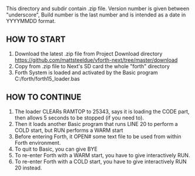 This directory and subdir contain .zip file.
Version number is given between "underscore", Build number is the last number and is intended as a date in YYYYMMDD format.

HOW TO START
------------
1. Download the latest .zip file from Project Download directory <https://github.com/mattsteeldue/vforth-next/tree/master/download>
2. Copy from .zip file to Next's SD card the whole "forth" directory
3. Forth System is loaded and activated by the Basic program C:/forth/forth15_loader.bas

HOW TO CONTINUE
---------------
1. The loader CLEARs RAMTOP to 25343, says it is loading the CODE part, then allows 5 seconds to be stopped (if you need to).
2. Then it loads another Basic program that runs LINE 20 to perform a COLD start, but RUN performs a WARM start
3. Before entering Forth, it OPEN# some text file to be used from within Forth environment.
4. To quit to Basic, you can give BYE
5. To re-enter Forth with a WARM start, you have to give interactively RUN.
6. To re-enter Forth with a COLD start, you have to give interactively RUN 20 instead.
